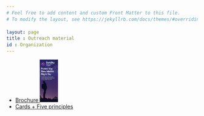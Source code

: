 ```yaml
---
# Feel free to add content and custom Front Matter to this file.
# To modify the layout, see https://jekyllrb.com/docs/themes/#overriding-theme-defaults

layout: page
title : Outreach material
id : Organization
---
```


- <a href="outreach/material/NM Protect the night brochure (5-2024).pdf"> Brochure <img src="material/cover.png" width="10%"> </A>
- [Cards + Five principles](outreach/material/cards.html)

